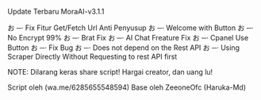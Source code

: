 Update Terbaru MoraAI-v3.1.1

 お ─· Fix Fitur Get/Fetch Url Anti Penyusup
 お ─· Welcome with Button
 お ─· No Encrypt 99%
 お ─· Brat Fix
 お ─· AI Chat Freature Fix
 お ─· Cpanel Use Button
 お ─· Fix Bug
 お ─· Does not depend on the Rest API
 お ─· Using Scraper Directly Without Requesting to rest API first

NOTE: Dilarang keras share script!
Hargai creator, dan uang lu!

Script oleh (wa.me/6285655548594)
Base oleh ZeeoneOfc (Haruka-Md)
